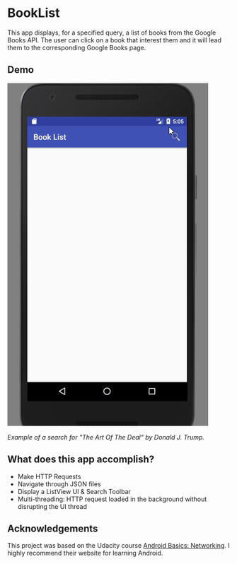# BookList
This app displays, for a specified query, a list of books from the Google Books API. The user can click on a book that interest them and it will lead them to the corresponding Google Books page.

## Demo

![Demo](https://github.com/andibakti/BookList/blob/master/Book%20list%20-%20search.gif)

*Example of a search for "The Art Of The Deal" by Donald J. Trump.*

## What does this app accomplish?

* Make HTTP Requests
* Navigate through JSON files
* Display a ListView UI & Search Toolbar
* Multi-threading: HTTP request loaded in the background without disrupting the UI thread

## Acknowledgements

This project was based on the Udacity course [Android Basics: Networking](https://www.udacity.com/course/android-basics-networking--ud843). I highly recommend their website for learning Android.


